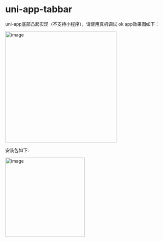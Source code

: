 # uni-app-tabbar
uni-app底部凸起实现（不支持小程序），请使用真机调试
ok
app效果图如下：

<img src="https://raw.githubusercontent.com/xiaotimo/uni-app-tabbar/master/static/img/1.jpg" alt="image" width="350">

安装包如下:

<img src="https://raw.githubusercontent.com/xiaotimo/uni-app-tabbar/master/static/img/2.png" alt="image" width="250">
